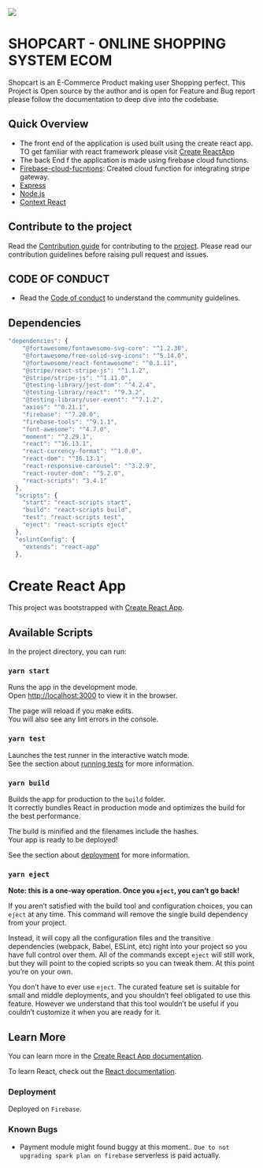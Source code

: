 <img src="https://raw.githubusercontent.com/Uyadav207/Online-shopping-system-ecom/master/deepin-screen-recorder_Select%20area_20210130181628.gif" />

# SHOPCART - ONLINE SHOPPING SYSTEM ECOM

Shopcart is an E-Commerce Product making user Shopping perfect. This Project is Open source by the author and is open for Feature and Bug report please follow the documentation to deep dive into the codebase.

## Quick Overview

- The front end of the application is used built using the create react app. TO get familiar with react framework please visit [Create ReactApp](https://github.com/facebook/create-react-app)
- The back End f the application is made using firebase cloud functions. 
- [Firebase-cloud-fucntions](https://firebase.google.com/docs/functions): Created cloud function for integrating stripe gateway.
- [Express](https://expressjs.com/)
- [Node.js](https://nodejs.org/)
- [Context React](https://reactjs.org/docs/context.html)

## Contribute to the project

Read the [Contribution guide]() for contributing to the [project](https://shop-cart-d0315.web.app/). Please read our contribution guidelines before raising pull request and issues.

## CODE OF CONDUCT

- Read the [Code of conduct](https://github.com/Uyadav207/Online-shopping-system-ecom/blob/Code-of-Conduct/CODE_OF_CONDUCT.md) to understand the community guidelines.

## Dependencies

```javascript
"dependencies": {
    "@fortawesome/fontawesome-svg-core": "^1.2.30",
    "@fortawesome/free-solid-svg-icons": "^5.14.0",
    "@fortawesome/react-fontawesome": "^0.1.11",
    "@stripe/react-stripe-js": "^1.1.2",
    "@stripe/stripe-js": "^1.11.0",
    "@testing-library/jest-dom": "^4.2.4",
    "@testing-library/react": "^9.3.2",
    "@testing-library/user-event": "^7.1.2",
    "axios": "^0.21.1",
    "firebase": "^7.20.0",
    "firebase-tools": "^9.1.1",
    "font-awesome": "^4.7.0",
    "moment": "^2.29.1",
    "react": "^16.13.1",
    "react-currency-format": "^1.0.0",
    "react-dom": "^16.13.1",
    "react-responsive-carousel": "^3.2.9",
    "react-router-dom": "^5.2.0",
    "react-scripts": "3.4.1"
  },
  "scripts": {
    "start": "react-scripts start",
    "build": "react-scripts build",
    "test": "react-scripts test",
    "eject": "react-scripts eject"
  },
  "eslintConfig": {
    "extends": "react-app"
  },
```

# Create React App 

This project was bootstrapped with [Create React App](https://github.com/facebook/create-react-app).

## Available Scripts

In the project directory, you can run:

### `yarn start`

Runs the app in the development mode.<br />
Open [http://localhost:3000](http://localhost:3000) to view it in the browser.

The page will reload if you make edits.<br />
You will also see any lint errors in the console.

### `yarn test`

Launches the test runner in the interactive watch mode.<br />
See the section about [running tests](https://facebook.github.io/create-react-app/docs/running-tests) for more information.

### `yarn build`

Builds the app for production to the `build` folder.<br />
It correctly bundles React in production mode and optimizes the build for the best performance.

The build is minified and the filenames include the hashes.<br />
Your app is ready to be deployed!

See the section about [deployment](https://facebook.github.io/create-react-app/docs/deployment) for more information.

### `yarn eject`

**Note: this is a one-way operation. Once you `eject`, you can’t go back!**

If you aren’t satisfied with the build tool and configuration choices, you can `eject` at any time. This command will remove the single build dependency from your project.

Instead, it will copy all the configuration files and the transitive dependencies (webpack, Babel, ESLint, etc) right into your project so you have full control over them. All of the commands except `eject` will still work, but they will point to the copied scripts so you can tweak them. At this point you’re on your own.

You don’t have to ever use `eject`. The curated feature set is suitable for small and middle deployments, and you shouldn’t feel obligated to use this feature. However we understand that this tool wouldn’t be useful if you couldn’t customize it when you are ready for it.

## Learn More

You can learn more in the [Create React App documentation](https://facebook.github.io/create-react-app/docs/getting-started).

To learn React, check out the [React documentation](https://reactjs.org/).

### Deployment

Deployed on `Firebase`.

### Known Bugs 

- Payment module might found buggy at this moment.. `Due to not upgrading spark plan on firebase` serverless is paid actually.
